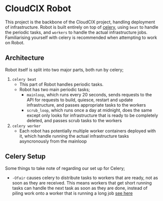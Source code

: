 # CloudCIX Robot

This project is the backbone of the CloudCIX project, handling deployment of infrastructure.
Robot is built entirely on top of [celery](http://www.celeryproject.org/), using `beat` to handle the periodic tasks, and `workers` to handle the actual infrastructure jobs.
Familiarising yourself with celery is recommended when attempting to work on Robot.

## Architecture

Robot itself is split into two major parts, both run by celery;

1. `celery beat`
    - This part of Robot handles periodic tasks.
    - Robot has two main periodic tasks;
        - `mainloop`, which runs every 20 seconds, sends requests to the API for requests to build, quiesce, restart and update infrastructure, and passes appropriate tasks to the workers
        - `scrub_loop`, which runs once a day at midnight, does the same except only looks for infrastructure that is ready to be completely deleted, and passes scrub tasks to the workers
2. `celery worker`
    - Each robot has potentially multiple worker containers deployed with it, which handle running the actual infrastructure tasks asyncronously from the mainloop

## Celery Setup

Some things to take note of regarding our set up for Celery;

- `-Ofair` causes celery to distribute tasks to workers that are ready, not as soon as they are received. This means workers that get short running tasks can handle the next task as soon as they are done, instead of piling work onto a worker that is running a long job [see here](https://medium.com/@taylorhughes/three-quick-tips-from-two-years-with-celery-c05ff9d7f9eb)

